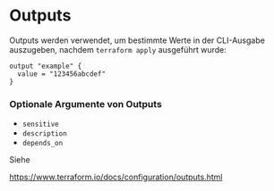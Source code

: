 # Outputs

Outputs werden verwendet, um bestimmte Werte in der CLI-Ausgabe auszugeben, nachdem `terraform apply` ausgeführt wurde:

```
output "example" {
  value = "123456abcdef"
}
```

### Optionale Argumente von Outputs

* `sensitive`
* `description`
* `depends_on`

Siehe

https://www.terraform.io/docs/configuration/outputs.html
